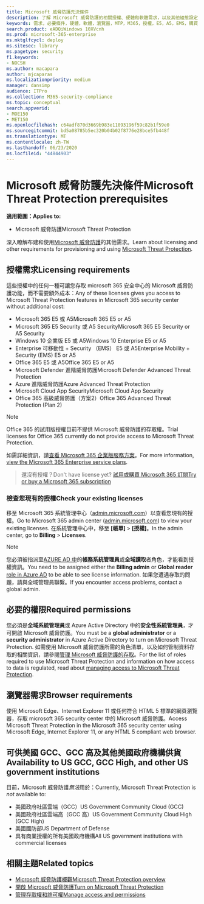 ```yaml
---
title: Microsoft 威脅防護先決條件
description: 了解 Microsoft 威脅防護的相關授權、硬體和軟體需求，以及其他組態設定
keywords: 需求，必要條件，硬體，軟體，瀏覽器，MTP，M365，授權，E5，A5，EMS，購買
search.product: eADQiWindows 10XVcnh
ms.prod: microsoft-365-enterprise
ms.mktglfcycl: deploy
ms.sitesec: library
ms.pagetype: security
f1.keywords:
- NOCSH
ms.author: macapara
author: mjcaparas
ms.localizationpriority: medium
manager: dansimp
audience: ITPro
ms.collection: M365-security-compliance
ms.topic: conceptual
search.appverid:
- MOE150
- MET150
ms.openlocfilehash: c64adf870d3669b983e11093196f59c82b1f59e0
ms.sourcegitcommit: bd5a08785b5ec320b04b02f8776e28bce5fb448f
ms.translationtype: MT
ms.contentlocale: zh-TW
ms.lasthandoff: 06/23/2020
ms.locfileid: "44844903"
---
```

# <a name="microsoft-threat-protection-prerequisites"></a><span data-ttu-id="fa786-104">Microsoft 威脅防護先決條件</span><span class="sxs-lookup"><span data-stu-id="fa786-104">Microsoft Threat Protection prerequisites</span></span>

<span data-ttu-id="fa786-105">**適用範圍：**</span><span class="sxs-lookup"><span data-stu-id="fa786-105">**Applies to:**</span></span>
- <span data-ttu-id="fa786-106">Microsoft 威脅防護</span><span class="sxs-lookup"><span data-stu-id="fa786-106">Microsoft Threat Protection</span></span>

<span data-ttu-id="fa786-107">深入瞭解布建和使用[Microsoft 威脅防護](microsoft-threat-protection.md)的其他需求。</span><span class="sxs-lookup"><span data-stu-id="fa786-107">Learn about licensing and other requirements for provisioning and using [Microsoft Threat Protection](microsoft-threat-protection.md).</span></span>

## <a name="licensing-requirements"></a><span data-ttu-id="fa786-108">授權需求</span><span class="sxs-lookup"><span data-stu-id="fa786-108">Licensing requirements</span></span>
<span data-ttu-id="fa786-109">這些授權中的任何一種可讓您存取 microsoft 365 安全中心的 Microsoft 威脅防護功能，而不需要額外成本：</span><span class="sxs-lookup"><span data-stu-id="fa786-109">Any of these licenses gives you access to Microsoft Threat Protection features in Microsoft 365 security center without additional cost:</span></span>

- <span data-ttu-id="fa786-110">Microsoft 365 E5 或 A5</span><span class="sxs-lookup"><span data-stu-id="fa786-110">Microsoft 365 E5 or A5</span></span>
- <span data-ttu-id="fa786-111">Microsoft 365 E5 Security 或 A5 Security</span><span class="sxs-lookup"><span data-stu-id="fa786-111">Microsoft 365 E5 Security or A5 Security</span></span>
- <span data-ttu-id="fa786-112">Windows 10 企業版 E5 或 A5</span><span class="sxs-lookup"><span data-stu-id="fa786-112">Windows 10 Enterprise E5 or A5</span></span>
- <span data-ttu-id="fa786-113">Enterprise 可移動性 + Security （EMS） E5 或 A5</span><span class="sxs-lookup"><span data-stu-id="fa786-113">Enterprise Mobility + Security (EMS) E5 or A5</span></span> 
- <span data-ttu-id="fa786-114">Office 365 E5 或 A5</span><span class="sxs-lookup"><span data-stu-id="fa786-114">Office 365 E5 or A5</span></span>
- <span data-ttu-id="fa786-115">Microsoft Defender 進階威脅防護</span><span class="sxs-lookup"><span data-stu-id="fa786-115">Microsoft Defender Advanced Threat Protection</span></span>
- <span data-ttu-id="fa786-116">Azure 進階威脅防護</span><span class="sxs-lookup"><span data-stu-id="fa786-116">Azure Advanced Threat Protection</span></span> 
- <span data-ttu-id="fa786-117">Microsoft Cloud App Security</span><span class="sxs-lookup"><span data-stu-id="fa786-117">Microsoft Cloud App Security</span></span>
- <span data-ttu-id="fa786-118">Office 365 高級威脅防護（方案2）</span><span class="sxs-lookup"><span data-stu-id="fa786-118">Office 365 Advanced Threat Protection (Plan 2)</span></span>

> [!NOTE]
> <span data-ttu-id="fa786-119">Office 365 的試用版授權目前不提供 Microsoft 威脅防護的存取權。</span><span class="sxs-lookup"><span data-stu-id="fa786-119">Trial licenses for Office 365 currently do not provide access to Microsoft Threat Protection.</span></span>

<span data-ttu-id="fa786-120">如需詳細資訊，請[查看 Microsoft 365 企業版服務方案](https://www.microsoft.com/licensing/product-licensing/microsoft-365-enterprise)。</span><span class="sxs-lookup"><span data-stu-id="fa786-120">For more information, [view the Microsoft 365 Enterprise service plans](https://www.microsoft.com/licensing/product-licensing/microsoft-365-enterprise).</span></span>

> <span data-ttu-id="fa786-121">還沒有授權？</span><span class="sxs-lookup"><span data-stu-id="fa786-121">Don't have license yet?</span></span> [<span data-ttu-id="fa786-122">試用或購買 Microsoft 365 訂閱</span><span class="sxs-lookup"><span data-stu-id="fa786-122">Try or buy a Microsoft 365 subscription</span></span>](https://docs.microsoft.com/microsoft-365/commerce/try-or-buy-microsoft-365?view=o365-worldwide)

### <a name="check-your-existing--licenses"></a><span data-ttu-id="fa786-123">檢查您現有的授權</span><span class="sxs-lookup"><span data-stu-id="fa786-123">Check your existing  licenses</span></span>
<span data-ttu-id="fa786-124">移至 Microsoft 365 系統管理中心（[admin.microsoft.com](https://admin.microsoft.com/)）以查看您現有的授權。</span><span class="sxs-lookup"><span data-stu-id="fa786-124">Go to Microsoft 365 admin center ([admin.microsoft.com](https://admin.microsoft.com/)) to view your existing licenses.</span></span> <span data-ttu-id="fa786-125">在系統管理中心中，移至 **[帳單]** >  **[授權]**。</span><span class="sxs-lookup"><span data-stu-id="fa786-125">In the admin center, go to **Billing** > **Licenses**.</span></span>

>[!NOTE]
> <span data-ttu-id="fa786-126">您必須被指派至[AZURE AD 中](https://docs.microsoft.com/azure/active-directory/users-groups-roles/directory-assign-admin-roles#available-roles)的**帳務系統管理員**或**全域讀取**者角色，才能看到授權資訊。</span><span class="sxs-lookup"><span data-stu-id="fa786-126">You need to be assigned either the **Billing admin** or **Global reader** [role in Azure AD](https://docs.microsoft.com/azure/active-directory/users-groups-roles/directory-assign-admin-roles#available-roles) to be able to see license information.</span></span> <span data-ttu-id="fa786-127">如果您遭遇存取的問題，請與全域管理員聯繫。</span><span class="sxs-lookup"><span data-stu-id="fa786-127">If you encounter access problems, contact a global admin.</span></span>

## <a name="required-permissions"></a><span data-ttu-id="fa786-128">必要的權限</span><span class="sxs-lookup"><span data-stu-id="fa786-128">Required permissions</span></span>
<span data-ttu-id="fa786-129">您必須是**全域系統管理員**或 Azure Active Directory 中的**安全性系統管理員**，才可開啟 Microsoft 威脅防護。</span><span class="sxs-lookup"><span data-stu-id="fa786-129">You must be a **global administrator** or a **security administrator** in Azure Active Directory to turn on Microsoft Threat Protection.</span></span> <span data-ttu-id="fa786-130">如需使用 Microsoft 威脅防護所需的角色清單，以及如何管制資料存取的相關資訊，請參閱[管理 Microsoft 威脅防護的存取](mtp-permissions.md)。</span><span class="sxs-lookup"><span data-stu-id="fa786-130">For the list of roles required to use Microsoft Threat Protection and information on how access to data is regulated, read about [managing access to Microsoft Threat Protection](mtp-permissions.md).</span></span>

## <a name="browser-requirements"></a><span data-ttu-id="fa786-131">瀏覽器需求</span><span class="sxs-lookup"><span data-stu-id="fa786-131">Browser requirements</span></span>
<span data-ttu-id="fa786-132">使用 Microsoft Edge、Internet Explorer 11 或任何符合 HTML 5 標準的網頁瀏覽器，存取 microsoft 365 security center 中的 Microsoft 威脅防護。</span><span class="sxs-lookup"><span data-stu-id="fa786-132">Access Microsoft Threat Protection in the Microsoft 365 security center using Microsoft Edge, Internet Explorer 11, or any HTML 5 compliant web browser.</span></span>

## <a name="availability-to-us-gcc-gcc-high-and-other-us-government-institutions"></a><span data-ttu-id="fa786-133">可供美國 GCC、GCC 高及其他美國政府機構供貨</span><span class="sxs-lookup"><span data-stu-id="fa786-133">Availability to US GCC, GCC High, and other US government institutions</span></span>
<span data-ttu-id="fa786-134">目前，Microsoft 威脅防護*無法*用於：</span><span class="sxs-lookup"><span data-stu-id="fa786-134">Currently, Microsoft Threat Protection is *not* available to:</span></span>
- <span data-ttu-id="fa786-135">美國政府社區雲端（GCC）</span><span class="sxs-lookup"><span data-stu-id="fa786-135">US Government Community Cloud (GCC)</span></span>
- <span data-ttu-id="fa786-136">美國政府社區雲端高（GCC 高）</span><span class="sxs-lookup"><span data-stu-id="fa786-136">US Government Community Cloud High (GCC High)</span></span>
- <span data-ttu-id="fa786-137">美國國防部</span><span class="sxs-lookup"><span data-stu-id="fa786-137">US Department of Defense</span></span>
- <span data-ttu-id="fa786-138">具有商業授權的所有美國政府機構</span><span class="sxs-lookup"><span data-stu-id="fa786-138">All US government institutions with commercial licenses</span></span>

## <a name="related-topics"></a><span data-ttu-id="fa786-139">相關主題</span><span class="sxs-lookup"><span data-stu-id="fa786-139">Related topics</span></span>
- [<span data-ttu-id="fa786-140">Microsoft 威脅防護概觀</span><span class="sxs-lookup"><span data-stu-id="fa786-140">Microsoft Threat Protection overview</span></span>](microsoft-threat-protection.md)
- [<span data-ttu-id="fa786-141">開啟 Microsoft 威脅防護</span><span class="sxs-lookup"><span data-stu-id="fa786-141">Turn on Microsoft Threat Protection</span></span>](mtp-enable.md)
- [<span data-ttu-id="fa786-142">管理存取權和許可權</span><span class="sxs-lookup"><span data-stu-id="fa786-142">Manage access and permissions</span></span>](mtp-permissions.md)
